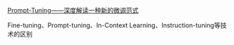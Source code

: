 [Prompt-Tuning——深度解读一种新的微调范式](https://zhuanlan.zhihu.com/p/619566088)

Fine-tuning、Prompt-tuning、In-Context Learning、Instruction-tuning等技术的区别

